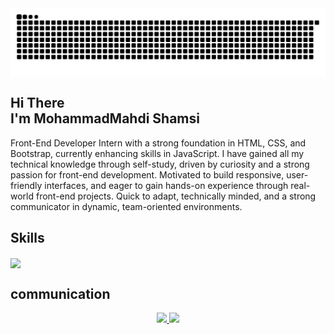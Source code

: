 <img align="center" src="https://raw.githubusercontent.com/imrrobat/imrrobat/d1b244e170d2b75fdda3efd499eaaf163f7a617c/images/github-contribution-grid-snake.svg" />

<h2>Hi There <br> I'm MohammadMahdi Shamsi</h2>
<p>
Front-End Developer Intern with a strong foundation in HTML, CSS, and Bootstrap, currently enhancing skills in JavaScript. I have gained all my technical knowledge through self-study, driven by curiosity and a strong passion for front-end development.
Motivated to build responsive, user-friendly interfaces, and eager to gain hands-on experience through real-world front-end projects. Quick to adapt, technically minded, and a strong communicator in dynamic, team-oriented environments.
</p>

<h2>Skills</h2>
<img align="center" src="https://skillicons.dev/icons?i=html,css,bootstrap,js,vscode,github" />

<h2>communication </h2>

<p align="center">
  <a href="https://instagram.com/_mohammadmahdi_sh/">
    <img src="https://img.shields.io/badge/Instagram-@_mohammadmahdi_sh-red?style=flat&logo=instagram" />
  </a>
  <a href="https://t.me/mohammadmahdi_shamsi/">
    <img src="https://img.shields.io/badge/Telegram-@mohammadmahdi_shamsi-blue?style=flat&logo=telegram" />
  </a>
</p>

